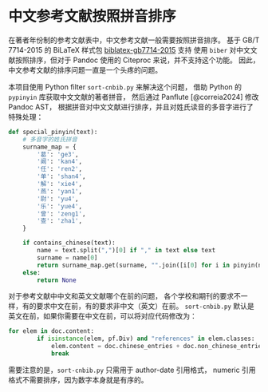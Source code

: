 # 中文参考文献按照拼音排序

在著者年份制的参考文献表中，中文参考文献一般需要按照拼音排序。
基于 GB/T 7714-2015 的 BiLaTeX 样式包 [biblatex-gb7714-2015][1] 支持
使用 `biber` 对中文文献按照排序，但对于 Pandoc 使用的 Citeproc 来说，并不支持这个功能。
因此，中文参考文献的排序问题一直是一个头疼的问题。

[1]: https://github.com/hushidong/biblatex-gb7714-2015

本项目使用 Python filter `sort-cnbib.py` 来解决这个问题，
借助 Python 的 `pypinyin` 库获取中文文献的著者拼音，
然后通过 Panflute [@correia2024] 修改 Pandoc AST，
根据拼音对中文文献进行排序，并且对姓氏读音的多音字进行了特殊处理：

```py
def special_pinyin(text):
    # 多音字的姓氏拼音
    surname_map = {
        '葛': 'ge3',
        '阚': 'kan4',
        '任': 'ren2',
        '单': 'shan4',
        '解': 'xie4',
        '燕': 'yan1',
        '尉': 'yu4',
        '乐': 'yue4',
        '曾': 'zeng1',
        '查': 'zha1',
    }

    if contains_chinese(text):
        name = text.split(",")[0] if "," in text else text
        surname = name[0]
        return surname_map.get(surname, "".join([i[0] for i in pinyin(name, style=Style.TONE3)]))
    else:
        return None
```

对于参考文献中中文和英文文献哪个在前的问题，
各个学校和期刊的要求不一样，有的要求中文在前，有的要求非中文（英文）在前。
`sort-cnbib.py` 默认是英文在前，如果你需要在中文在前，可以将对应代码修改为：

```py
for elem in doc.content:
        if isinstance(elem, pf.Div) and "references" in elem.classes:
            elem.content = doc.chinese_entries + doc.non_chinese_entries
            break
```

需要注意的是，`sort-cnbib.py` 只需用于 author-date 引用格式，
numeric 引用格式不需要排序，因为数字本身就是有序的。
